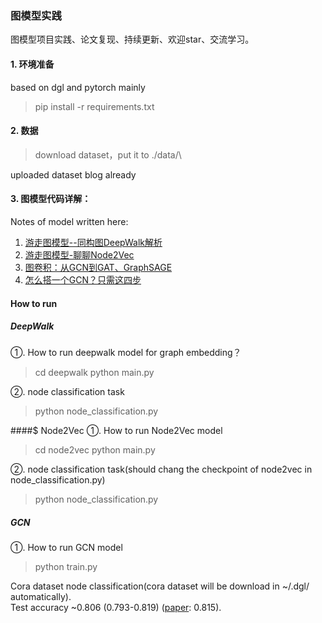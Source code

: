 ### 图模型实践
图模型项目实践、论文复现、持续更新、欢迎star、交流学习。

#### 1. 环境准备
based on dgl and pytorch mainly
>pip install -r requirements.txt

#### 2. 数据
>download dataset，put it to ./data/\

uploaded dataset blog already

#### 3. 图模型代码详解：
Notes of model written here:   
1. [游走图模型--同构图DeepWalk解析](https://zhuanlan.zhihu.com/p/397710211)
2. [游走图模型-聊聊Node2Vec](https://zhuanlan.zhihu.com/p/400849086)
3. [图卷积：从GCN到GAT、GraphSAGE](https://zhuanlan.zhihu.com/p/404826711)
4. [怎么搭一个GCN？只需这四步](https://zhuanlan.zhihu.com/p/422380707)


#### How to run
##### DeepWalk
①. How to run deepwalk model for graph embedding？
>cd deepwalk
>python main.py

②. node classification task
>python node_classification.py

####$ Node2Vec
①. How to run Node2Vec model 
>cd node2vec
>python main.py

②. node classification task(should chang the checkpoint of node2vec in node_classification.py)
>python node_classification.py

##### GCN
①. How to run GCN model 
>python train.py

Cora dataset node classification(cora dataset will be download in ~/.dgl/ automatically).  
Test accuracy ~0.806 (0.793-0.819) ([paper](https://arxiv.org/abs/1609.02907): 0.815).